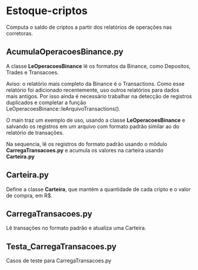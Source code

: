 # Estoque-criptos
Computa o saldo de criptos a partir dos relatórios de operações nas corretoras.

## AcumulaOperacoesBinance.py
A classe **LeOperacoesBinance** lê os formatos da Binance, como Depositos, Trades e Transacoes. <br>

Aviso: o relatório mais completo da Binance é o Transactions. Como esse relatório foi adicionado recentemente, uso outros relatórios para dados mais antigos. Por isso ainda é necessário trabalhar na detecção de registros duplicados e completar a função LeOperacoesBinance::leArquivoTransactions().

O main traz um exemplo de uso, usando a classe **LeOperacoesBinance** e salvando os registros em um arquivo com formato padrão similar ao do relatório de transações.

Na sequencia, lê os registros do formato padrão usando o mõdulo **CarregaTransacoes.py**  e acumula os valores na carteira usando **Carteira.py**

## Carteira.py
Define a classe **Carteira**, que mantém a quantidade de cada cripto e o valor de compra, em R$.

## CarregaTransacoes.py
Lê transações no formato padrão e atualiza uma Carteira.

## Testa_CarregaTransacoes.py
Casos de teste para CarregaTransacoes.py
